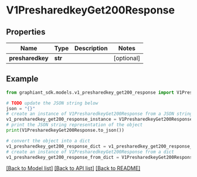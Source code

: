 # V1PresharedkeyGet200Response


## Properties

Name | Type | Description | Notes
------------ | ------------- | ------------- | -------------
**presharedkey** | **str** |  | [optional] 

## Example

```python
from graphiant_sdk.models.v1_presharedkey_get200_response import V1PresharedkeyGet200Response

# TODO update the JSON string below
json = "{}"
# create an instance of V1PresharedkeyGet200Response from a JSON string
v1_presharedkey_get200_response_instance = V1PresharedkeyGet200Response.from_json(json)
# print the JSON string representation of the object
print(V1PresharedkeyGet200Response.to_json())

# convert the object into a dict
v1_presharedkey_get200_response_dict = v1_presharedkey_get200_response_instance.to_dict()
# create an instance of V1PresharedkeyGet200Response from a dict
v1_presharedkey_get200_response_from_dict = V1PresharedkeyGet200Response.from_dict(v1_presharedkey_get200_response_dict)
```
[[Back to Model list]](../README.md#documentation-for-models) [[Back to API list]](../README.md#documentation-for-api-endpoints) [[Back to README]](../README.md)


